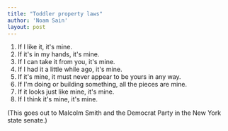 ```yaml
---
title: "Toddler property laws"
author: 'Noam Sain'
layout: post
---
```


1. If I like it, it's mine.
2. If it's in my hands, it's mine.
3. If I can take it from you, it's mine.
4. If I had it a little while ago, it's mine.
5. If it's mine, it must never appear to be yours in any way.
6. If I'm doing or building something, all the pieces are mine.
7. If it looks just like mine, it's mine.
8. If I think it's mine, it's mine.

(This goes out to Malcolm Smith and the Democrat Party in the New York state senate.)